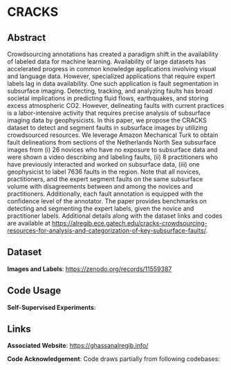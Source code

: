 # CRACKS

## Abstract
Crowdsourcing annotations has created a paradigm shift in the availability of labeled data for machine learning. Availability of large datasets has accelerated progress in common knowledge applications involving visual and language data. However, specialized applications that require expert labels lag in data availability. One such application is fault segmentation in subsurface imaging. Detecting, tracking, and analyzing faults has broad societal implications in predicting fluid flows, earthquakes, and storing excess atmospheric CO2. However, delineating faults with current practices is a labor-intensive activity that requires precise analysis of subsurface imaging data by geophysicists. In this paper, we propose the CRACKS dataset to detect and segment faults in subsurface images by utilizing crowdsourced resources. We leverage Amazon Mechanical Turk to obtain fault delineations from sections of the Netherlands North Sea subsurface images from (i) 26 novices who have no exposure to subsurface data and were shown a video describing and labeling faults, (ii) 8 practitioners who have previously interacted and worked on subsurface data, (iii) one geophysicist to label 7636 faults in the region. Note that all novices, practitioners, and the expert segment faults on the same subsurface volume with disagreements between and among the novices and practitioners. Additionally, each fault annotation is equipped with the confidence level of the annotator. The paper provides benchmarks on detecting and segmenting the expert labels, given the novice and practitioner labels. Additional details along with the dataset links and codes are available at https://alregib.ece.gatech.edu/cracks-crowdsourcing-resources-for-analysis-and-categorization-of-key-subsurface-faults/.



## Dataset

**Images and Labels**: https://zenodo.org/records/11559387

## Code Usage

**Self-Supervised Experiments**:

## Links

**Associated Website**: https://ghassanalregib.info/

**Code Acknowledgement**: Code draws partially from following codebases:


